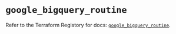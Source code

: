 # `google_bigquery_routine`

Refer to the Terraform Registory for docs: [`google_bigquery_routine`](https://registry.terraform.io/providers/hashicorp/google/4.74.0/docs/resources/bigquery_routine).
